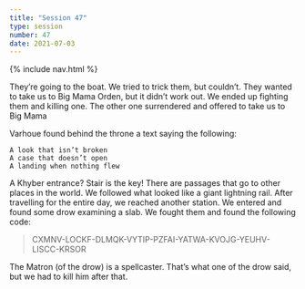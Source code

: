 ```yaml
---
title: "Session 47"
type: session
number: 47
date: 2021-07-03
---
```


{% include nav.html %}

They’re going to the boat. We tried to trick them, but couldn’t. They wanted to take us to Big Mama Orden, but it didn’t work out. We ended up fighting them and killing one. The other one surrendered and offered to take us to Big Mama

Varhoue found behind the throne a text saying the following:

```
A look that isn’t broken
A case that doesn’t open
A landing when nothing flew
```

A Khyber entrance? Stair is the key!
There are passages that go to other places in the world. We followed what looked like a giant lightning rail. After travelling for the entire day, we reached another station. We entered and found some drow examining a slab. We fought them and found the following code:

> CXMNV-LOCKF-DLMQK-VYTIP-PZFAI-YATWA-KVOJG-YEUHV-LISCC-KRSOR

The Matron (of the drow) is a spellcaster. That’s what one of the drow said, but we had to kill him after that.